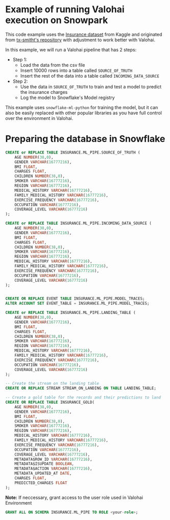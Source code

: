 # Example of running Valohai execution on Snowpark

This code example uses the [Insurance dataset](https://www.kaggle.com/datasets/sridharstreaks/insurance-data-for-machine-learning?resource=download) from Kaggle and originated from [tx-smitht's repository](https://github.com/tx-smitht/sf-train-inference-pipeline.git) with adjustment to work better with Valohai.

In this example, we will run a Valohai pipeline that has 2 steps:
- Step 1:
  - Load the data from the csv file
  - Insert 10000 rows into a table called `SOURCE_OF_TRUTH`
  - Insert the rest of the data into a table called `INCOMING_DATA_SOURCE`
- Step 2:
  - Use the data in `SOURCE_OF_TRUTH` to train and test a model to predict the insurance charges
  - Log the model to Snowflake's Model registry

This example uses `snowflake-ml-python` for training the model, but it can also be easily replaced with other popular libraries as you have full control over the environment in Valohai.
# Preparing the database in Snowflake

```sql
CREATE or REPLACE TABLE INSURANCE.ML_PIPE.SOURCE_OF_TRUTH (
	AGE NUMBER(38,0),
	GENDER VARCHAR(16777216),
	BMI FLOAT,
	CHARGES FLOAT,
	CHILDREN NUMBER(38,0),
	SMOKER VARCHAR(16777216),
	REGION VARCHAR(16777216),
	MEDICAL_HISTORY VARCHAR(16777216),
	FAMILY_MEDICAL_HISTORY VARCHAR(16777216),
	EXERCISE_FREQUENCY VARCHAR(16777216),
	OCCUPATION VARCHAR(16777216),
	COVERAGE_LEVEL VARCHAR(16777216)
);

CREATE or REPLACE TABLE INSURANCE.ML_PIPE.INCOMING_DATA_SOURCE (
	AGE NUMBER(38,0),
	GENDER VARCHAR(16777216),
	BMI FLOAT,
	CHARGES FLOAT,
	CHILDREN NUMBER(38,0),
	SMOKER VARCHAR(16777216),
	REGION VARCHAR(16777216),
	MEDICAL_HISTORY VARCHAR(16777216),
	FAMILY_MEDICAL_HISTORY VARCHAR(16777216),
	EXERCISE_FREQUENCY VARCHAR(16777216),
	OCCUPATION VARCHAR(16777216),
	COVERAGE_LEVEL VARCHAR(16777216)
);


CREATE OR REPLACE EVENT TABLE INSURANCE.ML_PIPE.MODEL_TRACES;
ALTER ACCOUNT SET EVENT_TABLE = INSURANCE.ML_PIPE.MODEL_TRACES;

CREATE or REPLACE TABLE INSURANCE.ML_PIPE.LANDING_TABLE (
	AGE NUMBER(38,0),
	GENDER VARCHAR(16777216),
	BMI FLOAT,
	CHARGES FLOAT,
	CHILDREN NUMBER(38,0),
	SMOKER VARCHAR(16777216),
	REGION VARCHAR(16777216),
	MEDICAL_HISTORY VARCHAR(16777216),
	FAMILY_MEDICAL_HISTORY VARCHAR(16777216),
	EXERCISE_FREQUENCY VARCHAR(16777216),
	OCCUPATION VARCHAR(16777216),
	COVERAGE_LEVEL VARCHAR(16777216)
);

-- Create the stream on the landing table
CREATE OR REPLACE STREAM STREAM_ON_LANDING ON TABLE LANDING_TABLE;

-- Create a gold table for the records and their predictions to land
CREATE OR REPLACE TABLE INSURANCE_GOLD(
    AGE NUMBER(38,0),
	GENDER VARCHAR(16777216),
	BMI FLOAT,
	CHILDREN NUMBER(38,0),
	SMOKER VARCHAR(16777216),
	REGION VARCHAR(16777216),
	MEDICAL_HISTORY VARCHAR(16777216),
	FAMILY_MEDICAL_HISTORY VARCHAR(16777216),
	EXERCISE_FREQUENCY VARCHAR(16777216),
	OCCUPATION VARCHAR(16777216),
	COVERAGE_LEVEL VARCHAR(16777216),
    METADATA$ROW_ID VARCHAR(16777216),
    METADATA$ISUPDATE BOOLEAN,
    METADATA$ACTION VARCHAR(16777216),
    METADATA_UPDATED_AT DATE,
    CHARGES FLOAT,
    PREDICTED_CHARGES FLOAT
);
```

**Note:** If neccessary, grant access to the user role used in Valohai Environment

```sql
GRANT ALL ON SCHEMA INSURANCE.ML_PIPE TO ROLE <your-role>;
```